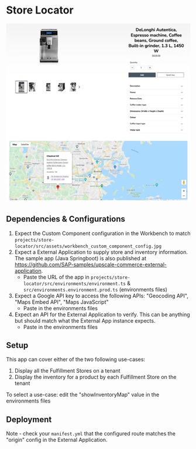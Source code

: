 # Store Locator

![Alt text](projects/store-locator/src/assets/store_locator_in_pdp.jpg?raw=true "Store locator in Product Details Page")

## Dependencies & Configurations

1) Expect the Custom Component configuration in the Workbench to match `projects/store-locator/src/assets/workbench_custom_component_config.jpg`
2) Expect a External Application to supply store and inventory information. The sample app (Java Springboot) is also published at https://github.com/SAP-samples/upscale-commerce-external-application.
	- Paste the URL of the app in `projects/store-locator/src/environments/environment.ts` & `src/environments.environment.prod.ts` (environments files)
3) Expect a Google API key to access the following APIs: "Geocoding API", "Maps Embed API", "Maps JavaScript"
	- Paste in the environments files
4) Expect an API for the External Application to verify. This can be anything but should match what the External App instance expects. 
	- Paste in the environments files


## Setup
This app can cover either of the two following use-cases:
1) Display all the Fulfillment Stores on a tenant
2) Display the inventory for a product by each Fulfillment Store on the tenant

To select a use-case: edit the "showInventoryMap" value in the environments files

## Deployment

Note - check your `manifest.yml` that the configured route matches the "origin" config in the External Application.
